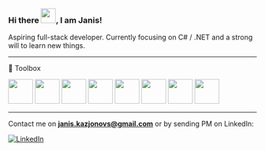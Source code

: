 ### Hi there <img src="https://raw.githubusercontent.com/MartinHeinz/MartinHeinz/master/wave.gif" width="30px">, I am Janis!



Aspiring full-stack developer. Currently focusing on C# / .NET  and a strong will to learn new things.

---
🧰 Toolbox

<img src="https://cdn.jsdelivr.net/gh/devicons/devicon/icons/csharp/csharp-original.svg" width="50px"/> <img src="https://cdn.jsdelivr.net/gh/devicons/devicon/icons/dotnetcore/dotnetcore-original.svg" width="50px"/> <img src="https://cdn.jsdelivr.net/gh/devicons/devicon/icons/javascript/javascript-original.svg" width="50px"/> <img src="https://cdn.jsdelivr.net/gh/devicons/devicon/icons/mysql/mysql-original.svg" width="50px"/> <img src="https://cdn.jsdelivr.net/gh/devicons/devicon/icons/html5/html5-original.svg" width="50px"/> <img src="https://cdn.jsdelivr.net/gh/devicons/devicon/icons/css3/css3-original.svg" width="50px"/> <img src="https://cdn.jsdelivr.net/gh/devicons/devicon/icons/react/react-original.svg" width="50px"/> <img src="https://cdn.jsdelivr.net/gh/devicons/devicon/icons/git/git-original.svg" width="50px"/>


---
Contact me on **janis.kazjonovs@gmail.com** or by sending PM on LinkedIn:

[![LinkedIn](https://img.shields.io/badge/LinkedIn-0077B5?style=for-the-badge&logo=linkedin&logoColor=white)](https://www.linkedin.com/in/janis-kazjonovs/)








<!--
**Janis-Kvs/Janis-Kvs** is a ✨ _special_ ✨ repository because its `README.md` (this file) appears on your GitHub profile.

Here are some ideas to get you started:

- 🔭 I’m currently working on ...
- 🌱 I’m currently learning ...
- 👯 I’m looking to collaborate on ...
- 🤔 I’m looking for help with ...
- 💬 Ask me about ...
- 📫 How to reach me: ...
- 😄 Pronouns: ...
- ⚡ Fun fact: ...
-->
